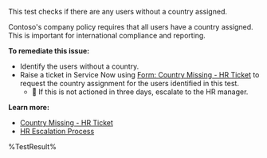 This test checks if there are any users without a country assigned.

Contoso's company policy requires that all users have a country assigned. This is important for international compliance and reporting.

**To remediate this issue:**

- Identify the users without a country.
- Raise a ticket in Service Now using [Form: Country Missing - HR Ticket](https://contoso.service-now.com/countrymissing) to request the country assignment for the users identified in this test.
  - 🔺 If this is not actioned in three days, escalate to the HR manager.

**Learn more:**

- [Country Missing - HR Ticket](https://contoso.service-now.com/countrymissing)
- [HR Escalation Process](https://contoso.service-now.com/hrescalation)

<!--- Results --->
%TestResult%